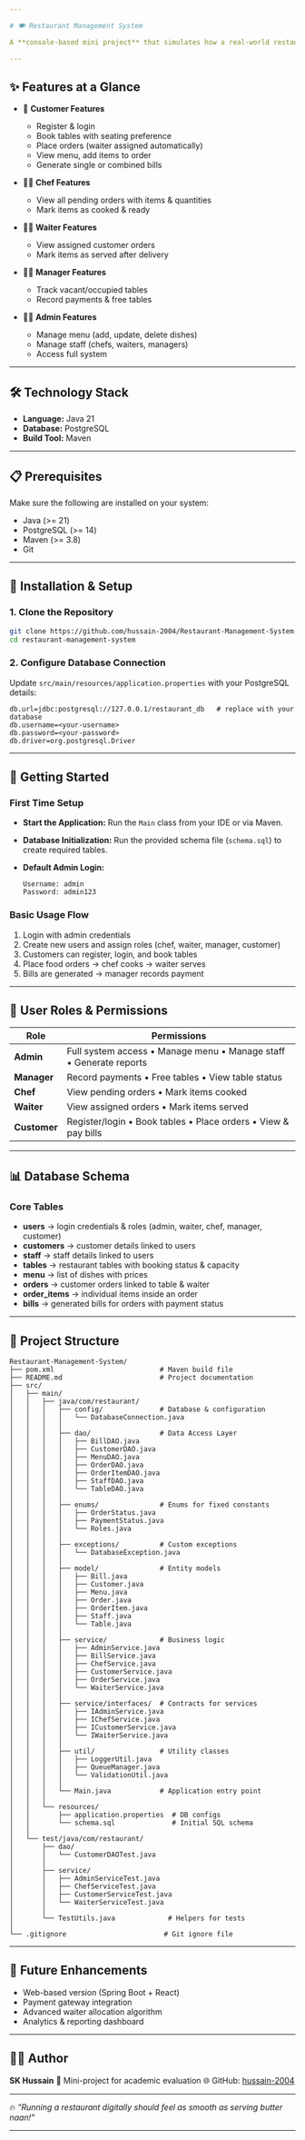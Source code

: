 ```yaml
---

# 🍽️ Restaurant Management System

A **console-based mini project** that simulates how a real-world restaurant works digitally. It handles everything from **customer bookings** to **chef cooking**, **waiter serving**, **billing**, and **payment management** — all with clean modular code, database integration, and role-based access.

---
```


## ✨ Features at a Glance

* 👤 **Customer Features**

    * Register & login
    * Book tables with seating preference
    * Place orders (waiter assigned automatically)
    * View menu, add items to order
    * Generate single or combined bills

* 👨‍🍳 **Chef Features**

    * View all pending orders with items & quantities
    * Mark items as cooked & ready

* 🧑‍🍽️ **Waiter Features**

    * View assigned customer orders
    * Mark items as served after delivery

* 🧑‍💼 **Manager Features**

    * Track vacant/occupied tables
    * Record payments & free tables

* 👨‍💻 **Admin Features**

    * Manage menu (add, update, delete dishes)
    * Manage staff (chefs, waiters, managers)
    * Access full system

---

## 🛠️ Technology Stack

* **Language:** Java 21
* **Database:** PostgreSQL
* **Build Tool:** Maven

---

## 📋 Prerequisites

Make sure the following are installed on your system:

* Java (>= 21)
* PostgreSQL (>= 14)
* Maven (>= 3.8)
* Git

---

## 🔧 Installation & Setup

### 1. Clone the Repository

```bash
git clone https://github.com/hussain-2004/Restaurant-Management-System
cd restaurant-management-system
```

### 2. Configure Database Connection

Update `src/main/resources/application.properties` with your PostgreSQL details:

```properties
db.url=jdbc:postgresql://127.0.0.1/restaurant_db   # replace with your database
db.username=<your-username>
db.password=<your-password>
db.driver=org.postgresql.Driver
```

---

## 🎯 Getting Started

### First Time Setup

* **Start the Application:** Run the `Main` class from your IDE or via Maven.
* **Database Initialization:** Run the provided schema file (`schema.sql`) to create required tables.
* **Default Admin Login:**

  ```
  Username: admin
  Password: admin123
  ```

### Basic Usage Flow

1. Login with admin credentials
2. Create new users and assign roles (chef, waiter, manager, customer)
3. Customers can register, login, and book tables
4. Place food orders → chef cooks → waiter serves
5. Bills are generated → manager records payment

---

## 👥 User Roles & Permissions

| Role         | Permissions                                                        |
| ------------ | ------------------------------------------------------------------ |
| **Admin**    | Full system access • Manage menu • Manage staff • Generate reports |
| **Manager**  | Record payments • Free tables • View table status                  |
| **Chef**     | View pending orders • Mark items cooked                            |
| **Waiter**   | View assigned orders • Mark items served                           |
| **Customer** | Register/login • Book tables • Place orders • View & pay bills     |

---

## 📊 Database Schema

### Core Tables

* **users** → login credentials & roles (admin, waiter, chef, manager, customer)
* **customers** → customer details linked to users
* **staff** → staff details linked to users
* **tables** → restaurant tables with booking status & capacity
* **menu** → list of dishes with prices
* **orders** → customer orders linked to table & waiter
* **order\_items** → individual items inside an order
* **bills** → generated bills for orders with payment status

---

## 📂 Project Structure


```plaintext
Restaurant-Management-System/
├── pom.xml                          # Maven build file
├── README.md                        # Project documentation
├── src/
│   ├── main/
│   │   ├── java/com/restaurant/
│   │   │   ├── config/              # Database & configuration
│   │   │   │   └── DatabaseConnection.java
│   │   │   │
│   │   │   ├── dao/                 # Data Access Layer
│   │   │   │   ├── BillDAO.java
│   │   │   │   ├── CustomerDAO.java
│   │   │   │   ├── MenuDAO.java
│   │   │   │   ├── OrderDAO.java
│   │   │   │   ├── OrderItemDAO.java
│   │   │   │   ├── StaffDAO.java
│   │   │   │   └── TableDAO.java
│   │   │   │
│   │   │   ├── enums/               # Enums for fixed constants
│   │   │   │   ├── OrderStatus.java
│   │   │   │   ├── PaymentStatus.java
│   │   │   │   └── Roles.java
│   │   │   │
│   │   │   ├── exceptions/          # Custom exceptions
│   │   │   │   └── DatabaseException.java
│   │   │   │
│   │   │   ├── model/               # Entity models
│   │   │   │   ├── Bill.java
│   │   │   │   ├── Customer.java
│   │   │   │   ├── Menu.java
│   │   │   │   ├── Order.java
│   │   │   │   ├── OrderItem.java
│   │   │   │   ├── Staff.java
│   │   │   │   └── Table.java
│   │   │   │
│   │   │   ├── service/             # Business logic
│   │   │   │   ├── AdminService.java
│   │   │   │   ├── BillService.java
│   │   │   │   ├── ChefService.java
│   │   │   │   ├── CustomerService.java
│   │   │   │   ├── OrderService.java
│   │   │   │   └── WaiterService.java
│   │   │   │
│   │   │   ├── service/interfaces/  # Contracts for services
│   │   │   │   ├── IAdminService.java
│   │   │   │   ├── IChefService.java
│   │   │   │   ├── ICustomerService.java
│   │   │   │   └── IWaiterService.java
│   │   │   │
│   │   │   ├── util/                # Utility classes
│   │   │   │   ├── LoggerUtil.java
│   │   │   │   ├── QueueManager.java
│   │   │   │   └── ValidationUtil.java
│   │   │   │
│   │   │   └── Main.java            # Application entry point
│   │   │
│   │   └── resources/
│   │       ├── application.properties  # DB configs
│   │       └── schema.sql              # Initial SQL schema
│   │
│   └── test/java/com/restaurant/
│       ├── dao/
│       │   └── CustomerDAOTest.java
│       │
│       ├── service/
│       │   ├── AdminServiceTest.java
│       │   ├── ChefServiceTest.java
│       │   ├── CustomerServiceTest.java
│       │   └── WaiterServiceTest.java
│       │
│       └── TestUtils.java             # Helpers for tests
│
└── .gitignore                        # Git ignore file
```

---

## 🚀 Future Enhancements

* Web-based version (Spring Boot + React)
* Payment gateway integration
* Advanced waiter allocation algorithm
* Analytics & reporting dashboard

---

## 🧑‍💻 Author

**SK Hussain**
💼 Mini-project for academic evaluation
🌐 GitHub: [hussain-2004](https://github.com/hussain-2004)

---

🔥 *"Running a restaurant digitally should feel as smooth as serving butter naan!"*

---
